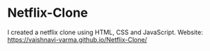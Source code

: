 # Netflix-Clone
I created a netflix clone using HTML, CSS and JavaScript.
Website: https://vaishnavi-varma.github.io/Netflix-Clone/
